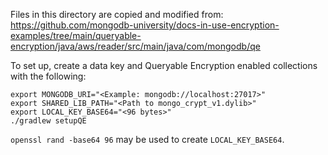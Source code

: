 Files in this directory are copied and modified from:
https://github.com/mongodb-university/docs-in-use-encryption-examples/tree/main/queryable-encryption/java/aws/reader/src/main/java/com/mongodb/qe

To set up, create a data key and Queryable Encryption enabled collections with the following:
```
export MONGODB_URI="<Example: mongodb://localhost:27017>"
export SHARED_LIB_PATH="<Path to mongo_crypt_v1.dylib>"
export LOCAL_KEY_BASE64="<96 bytes>"
./gradlew setupQE
```

`openssl rand -base64 96` may be used to create `LOCAL_KEY_BASE64`.
